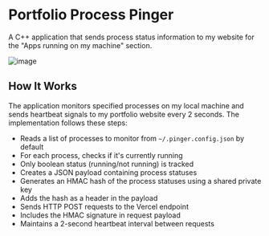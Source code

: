 # Portfolio Process Pinger

A C++ application that sends process status information to my website for the "Apps running on my machine" section.

![image](https://github.com/user-attachments/assets/ddd1fbf9-1229-4208-b37c-a3a5de22899e)

## How It Works

The application monitors specified processes on my local machine and sends heartbeat signals to my portfolio website every 2 seconds. The implementation follows these steps:

- Reads a list of processes to monitor from `~/.pinger.config.json` by default
- For each process, checks if it's currently running
- Only boolean status (running/not running) is tracked
- Creates a JSON payload containing process statuses
- Generates an HMAC hash of the process statuses using a shared private key
- Adds the hash as a header in the payload
- Sends HTTP POST requests to the Vercel endpoint
- Includes the HMAC signature in request payload
- Maintains a 2-second heartbeat interval between requests

